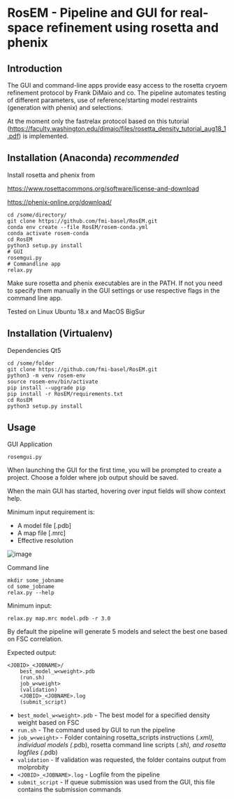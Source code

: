 # RosEM - Pipeline and GUI for real-space refinement using rosetta and phenix

## Introduction

The GUI and command-line apps provide easy access to the rosetta cryoem refinement protocol by Frank DiMaio and co. The pipeline automates testing of different parameters, use of reference/starting model restraints (generation with phenix) and selections.

At the moment only the fastrelax protocol based on this tutorial (https://faculty.washington.edu/dimaio/files/rosetta_density_tutorial_aug18_1.pdf) is implemented.


## Installation (Anaconda) ***recommended***

Install rosetta and phenix from

https://www.rosettacommons.org/software/license-and-download

https://phenix-online.org/download/


```
cd /some/directory/
git clone https://github.com/fmi-basel/RosEM.git
conda env create --file RosEM/rosem-conda.yml
conda activate rosem-conda
cd RosEM
python3 setup.py install
# GUI
rosemgui.py
# Commandline app
relax.py
```

Make sure rosetta and phenix executables are in the PATH. If not you need to specify them manually in the GUI settings or use respective flags in the command line app.

Tested on Linux Ubuntu 18.x and MacOS BigSur

## Installation (Virtualenv)

Dependencies
Qt5

```
cd /some/folder
git clone https://github.com/fmi-basel/RosEM.git
python3 -m venv rosem-env
source rosem-env/bin/activate
pip install --upgrade pip
pip install -r RosEM/requirements.txt
cd RosEM
python3 setup.py install
```
## Usage

GUI Application
```
rosemgui.py
```

When launching the GUI for the first time, you  will be prompted to create a project. Choose a folder where job output should be saved.

When the main GUI has started, hovering over input fields will show context help.

Minimum input requirement is:
* A model file [.pdb]
* A map file [.mrc]
* Effective resolution

![image](https://user-images.githubusercontent.com/29370094/125800628-f74b92e7-4e3e-4be0-8b4d-c2d17d294266.png)

Command line
```
mkdir some_jobname
cd some_jobname
relax.py --help
```

Minimum input:
```
relax.py map.mrc model.pdb -r 3.0
```

By default the pipeline will generate 5 models and select the best one based on FSC correlation.

Expected output:

```
<JOBID>_<JOBNAME>/
    best_model_w<weight>.pdb
    (run.sh)
    job_w<weight>
    (validation)
    <JOBID>_<JOBNAME>.log
    (submit_script)
```

* `best_model_w<weight>.pdb` - The best model for a specified density weight based on FSC
* `run.sh` - The command used by GUI to run the pipeline
* `job_w<weight>` - Folder containing rosetta_scripts instructions (*.xml), individual models (*.pdb), rosetta command line scripts (*.sh), and rosetta logfiles (*.pdb)
* `validation` - If validation was requested, the folder contains output from molprobity
* `<JOBID>_<JOBNAME>.log` - Logfile from the pipeline
* `submit_script` - If queue submission was used from the GUI, this file contains the submission commands
